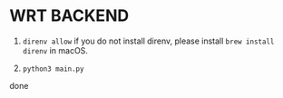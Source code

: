 # WRT BACKEND

1. `direnv allow`
if you do not install direnv, please install `brew install direnv` in macOS.

2. `python3 main.py`

done
